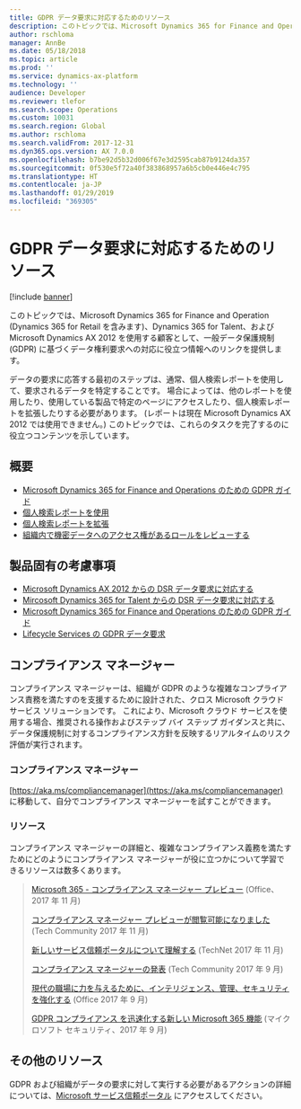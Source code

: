 ```yaml
---
title: GDPR データ要求に対応するためのリソース
description: このトピックでは、Microsoft Dynamics 365 for Finance and Operation、およびその他の Dynamics 製品を使用する顧客として、一般データ保護規制 (GDPR) に基づくデータ権利要求への対応に役立つ情報へのリンクを提供します。
author: rschloma
manager: AnnBe
ms.date: 05/18/2018
ms.topic: article
ms.prod: ''
ms.service: dynamics-ax-platform
ms.technology: ''
audience: Developer
ms.reviewer: tlefor
ms.search.scope: Operations
ms.custom: 10031
ms.search.region: Global
ms.author: rschloma
ms.search.validFrom: 2017-12-31
ms.dyn365.ops.version: AX 7.0.0
ms.openlocfilehash: b7be92d5b32d006f67e3d2595cab87b9124da357
ms.sourcegitcommit: 0f530e5f72a40f383868957a6b5cb0e446e4c795
ms.translationtype: HT
ms.contentlocale: ja-JP
ms.lasthandoff: 01/29/2019
ms.locfileid: "369305"
---
```

# <a name="resources-for-responding-to-gdpr-data-requests"></a>GDPR データ要求に対応するためのリソース

[!include [banner](../includes/banner.md)]

このトピックでは、Microsoft Dynamics 365 for Finance and Operation (Dynamics 365 for Retail を含みます)、Dynamics 365 for Talent、およびMicrosoft Dynamics AX 2012 を使用する顧客として、一般データ保護規制 (GDPR) に基づくデータ権利要求への対応に役立つ情報へのリンクを提供します。 

データの要求に応答する最初のステップは、通常、個人検索レポートを使用して、要求されるデータを特定することです。 場合によっては、他のレポートを使用したり、使用している製品で特定のページにアクセスしたり、個人検索レポートを拡張したりする必要があります。 (レポートは現在 Microsoft Dynamics AX 2012 では使用できません。) このトピックでは、これらのタスクを完了するのに役立つコンテンツを示しています。

## <a name="overview"></a>概要

- [Microsoft Dynamics 365 for Finance and Operations のための GDPR ガイド](gdpr-guide.md)
- [個人検索レポートを使用](gdpr-person-search-report.md)
- [個人検索レポートを拡張](gdpr-extend-person-search-report.md)
- [組織内で機密データへのアクセス権があるロールをレビューする](gdpr-auditing-sensitive-data.md)


## <a name="product-specific-considerations"></a>製品固有の考慮事項

- [Microsoft Dynamics AX 2012 からの DSR データ要求に対応する](gdpr-ax2012.md)
- [Mircosoft Dynamics 365 for Talent からの DSR データ要求に対応する](respond-dsr-request-talent.md)
- [Microsoft Dynamics 365 for Finance and Operations のための GDPR ガイド](gdpr-guide.md)
- [Lifecycle Services の GDPR データ要求](gdpr-lcs.md)

## <a name="compliance-manager"></a>コンプライアンス マネージャー
コンプライアンス マネージャーは、組織が GDPR のような複雑なコンプライアンス責務を満たすのを支援するために設計された、クロス Microsoft クラウド サービス ソリューションです。 これにより、Microsoft クラウド サービスを使用する場合、推奨される操作およびステップ バイ ステップ ガイダンスと共に、データ保護規制に対するコンプライアンス方針を反映するリアルタイムのリスク評価が実行されます。

### <a name="compliance-manager"></a>コンプライアンス マネージャー
[https://aka.ms/compliancemanager](https://aka.ms/compliancemanager) に移動して、自分でコンプライアンス マネージャーを試すことができます。

### <a name="resources"></a>リソース
コンプライアンス マネージャーの詳細と、複雑なコンプライアンス義務を満たすためにどのようにコンプライアンス マネージャーが役に立つかについて学習できるリソースは数多くあります。

> [Microsoft 365 - コンプライアンス マネージャー プレビュー](https://blogs.office.com/en-us/2017/11/16/microsoft-365-helps-businesses-increase-trust-and-innovation-through-compliance-with-compliance-manager-preview/) (Office、2017 年 11 月)
> 
> [コンプライアンス マネージャー プレビューが閲覧可能になりました](https://techcommunity.microsoft.com/t5/Security-Privacy-and-Compliance/Compliance-Manager-Preview-is-now-available/ba-p/124662) (Tech Community 2017 年 11 月)
> 
> [新しいサービス信頼ポータルについて理解する](https://blogs.technet.microsoft.com/scottschnoll/2017/11/21/get-to-know-the-new-service-trust-portal/) (TechNet 2017 年 11 月) 
> 
> [コンプライアンス マネージャーの発表](https://techcommunity.microsoft.com/t5/Security-Privacy-and-Compliance/Manage-Your-Compliance-from-One-Place-Announcing-Compliance/ba-p/106493) (Tech Community 2017 年 9 月)
> 
> [現代の職場に力を与えるために、インテリジェンス、管理、セキュリティを強化する](https://blogs.office.com/en-us/2017/09/25/advancing-intelligence-management-and-security-to-empower-the-modern-workplace/) (Office 2017 年 9 月)
> 
> [GDPR コンプライアンス を迅速化する新しい Microsoft 365 機能](https://blogs.microsoft.com/microsoftsecure/2017/09/25/new-microsoft-365-features-to-accelerate-gdpr-compliance/) (マイクロソフト セキュリティ、2017 年 9 月)


## <a name="additional-resources"></a>その他のリソース

GDPR および組織がデータの要求に対して実行する必要があるアクションの詳細については、[Microsoft サービス信頼ポータル](https://servicetrust.microsoft.com/ViewPage/TrustDocuments?command=Download&downloadType=Document&downloadId=77b002ad-06f7-4a9b-8493-e18e2cb0577f&docTab=6d000410-c9e9-11e7-9a91-892aae8839ad_FAQ%20and%20White%20Papers) にアクセスしてください。

